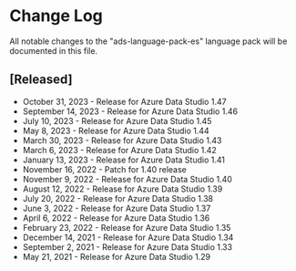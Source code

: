 # Change Log
All notable changes to the "ads-language-pack-es" language pack will be documented in this file.

## [Released]
* October 31, 2023 - Release for Azure Data Studio 1.47
* September 14, 2023 - Release for Azure Data Studio 1.46
* July 10, 2023 - Release for Azure Data Studio 1.45
* May 8, 2023 - Release for Azure Data Studio 1.44
* March 30, 2023 - Release for Azure Data Studio 1.43
* March 6, 2023 - Release for Azure Data Studio 1.42
* January 13, 2023 - Release for Azure Data Studio 1.41
* November 16, 2022 - Patch for 1.40 release
* November 9, 2022 - Release for Azure Data Studio 1.40
* August 12, 2022 - Release for Azure Data Studio 1.39
* July 20, 2022 - Release for Azure Data Studio 1.38
* June 3, 2022 - Release for Azure Data Studio 1.37
* April 6, 2022 - Release for Azure Data Studio 1.36
* February 23, 2022 - Release for Azure Data Studio 1.35
* December 14, 2021 - Release for Azure Data Studio 1.34
* September 2, 2021 - Release for Azure Data Studio 1.33
* May 21, 2021 - Release for Azure Data Studio 1.29
